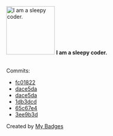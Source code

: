 <img src="https://my-badges.github.io/my-badges/sleepy-coder.png" alt="I am a sleepy coder." title="I am a sleepy coder." width="128">
<strong>I am a sleepy coder.</strong>
<br><br>

Commits:

- <a href="https://github.com/ankudinov/avd-workshop-may-2025/commit/fc018229d36afddffbf7c28483a562d0c7b60a95">fc01822</a>
- <a href="https://github.com/bjmeuer/avd/commit/dace5da04565b885497201810067d38fdabce4de">dace5da</a>
- <a href="https://github.com/ankudinov/avd/commit/dace5da04565b885497201810067d38fdabce4de">dace5da</a>
- <a href="https://github.com/ankudinov/avd-cvaas-demo/commit/1db3dcd2a6aad85cb78414a03b95100ba5450757">1db3dcd</a>
- <a href="https://github.com/ankudinov/t5-gw-index-active-standby-demo/commit/65c67e44d755de997283cdb5de5761da4c558177">65c67e4</a>
- <a href="https://github.com/ankudinov/t5-gw-index-active-standby-demo/commit/3ee9b3df5266941ed043873e79278544f8154a2a">3ee9b3d</a>


Created by <a href="https://github.com/my-badges/my-badges">My Badges</a>